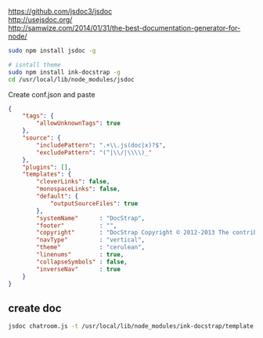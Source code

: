 https://github.com/jsdoc3/jsdoc  
http://usejsdoc.org/  
http://samwize.com/2014/01/31/the-best-documentation-generator-for-node/  


```bash
sudo npm install jsdoc -g

# isntall theme
sudo npm install ink-docstrap -g
cd /usr/local/lib/node_modules/jsdoc
```

Create conf.json and paste
```json
{
    "tags": {
        "allowUnknownTags": true
    },
    "source": {
        "includePattern": ".+\\.js(doc|x)?$",
        "excludePattern": "(^|\\/|\\\\)_"
    },
    "plugins": [],
    "templates": {
        "cleverLinks": false,
        "monospaceLinks": false,
        "default": {
            "outputSourceFiles": true
        },
        "systemName"      : "DocStrap",
        "footer"          : "",
        "copyright"       : "DocStrap Copyright © 2012-2013 The contributors to the JSDoc3 and DocStrap projects.",
        "navType"         : "vertical",
        "theme"           : "cerulean",
        "linenums"        : true,
        "collapseSymbols" : false,
        "inverseNav"      : true
    }
}
```
## create doc
```bash
jsdoc chatroom.js -t /usr/local/lib/node_modules/ink-docstrap/template -c /usr/local/lib/node_modules/jsdoc/conf.json

```

